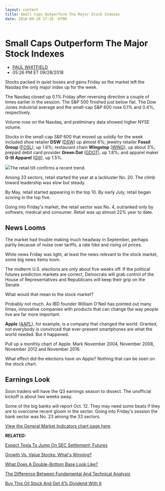 ```yaml
---
layout: content
title: Small Caps Outperform The Major Stock Indexes
date: 2018-09-28 17:26 -0700
---
```



Small Caps Outperform The Major Stock Indexes
==============================================




* [PAUL WHITFIELD](https://www.investors.com/author/whitfieldp/ "Posts by PAUL WHITFIELD")
* 05:26 PM ET 09/28/2018




Stocks packed in quiet losses and gains Friday as the market left the Nasdaq the only major index up for the week.


The Nasdaq closed up 0.1% Friday after reversing direction a couple of times earlier in the session. The S&P 500 finished just below flat. The Dow Jones industrial average and the small-cap S&P 600 rose 0.1% and 0.4%, respectively.


Volume rose on the Nasdaq, and preliminary data showed higher NYSE volume.


Stocks in the small-cap S&P 600 that moved up solidly for the week included shoe retailer **DSW** ([DSW](https://research.investors.com/quote.aspx?symbol=DSW)) up almost 6%; jewelry retailer **Fossil Group** ([FOSL](https://research.investors.com/quote.aspx?symbol=FOSL)), up 1.6%; restaurant chain **Wingstop** ([WING](https://research.investors.com/quote.aspx?symbol=WING)), up about 3%; prepaid debit card provider **Green Dot** ([GDOT](https://research.investors.com/quote.aspx?symbol=GDOT)), up 1.8%; and apparel maker **G-III Apparel** ([GIII](https://research.investors.com/quote.aspx?symbol=GIII)), up 1.5%.


![](https://www.investors.com/wp-content/uploads/2018/09/MP09281818-282x300.jpg)The retail tilt confirms a recent trend.


Among 33 sectors, retail started the year at a lackluster No. 20. The climb toward leadership was slow but steady.


By May, retail started appearing in the top 10. By early July, retail began scoring in the top five.


Going into Friday's market, the retail sector was No. 4, outranked only by software, medical and consumer. Retail was up almost 22% year to date.


News Looms
----------


The market had trouble making much headway in September, perhaps partly because of noise over tariffs, a rate hike and rising oil prices.


While news Friday was light, at least the news relevant to the stock market, some big news items loom.


The midterm U.S. elections are only about five weeks off. If the political futures prediction markets are correct, Democrats will grab control of the House of Representatives and Republicans will keep their grip on the Senate.


What would that mean to the stock market?


Probably not much. As IBD founder William O'Neil has pointed out many times, innovative companies with products that can change the way people live are far more important.


**Apple** ([AAPL](https://research.investors.com/quote.aspx?symbol=AAPL)), for example, is a company that changed the world. Granted, not everybody is convinced that ever-present smartphones are what the world needed. But it happened.


Pull up a monthly chart of Apple. Mark November 2004, November 2008, November 2012 and November 2016.


What effect did the elections have on Apple? Nothing that can be seen on the stock chart.


Earnings Look
-------------


Soon traders will have the Q3 earnings season to dissect. The unofficial kickoff is about two weeks away.


Some of the big banks will report Oct. 12. They may need some beats if they are to overcome recent gloom in the sector. Going into Friday's session the bank sector was No. 23 among the 33 sectors.


[View the General Market Indicators chart page here](https://www.investors.com/wp-content/uploads/2018/09/GMI_100118.pdf).


**RELATED:**


[Expect Tesla To Jump On SEC Settlement; Futures](https://www.investors.com/market-trend/stock-market-today/dow-jones-futures-tesla-stock-sec-settlement-us-canada-trade/)


[Growth Vs. Value Stocks: What's Winning?](https://www.investors.com/research/value-vs-growth-stocks-value-investing-lags-growth/)


[What Does A Double-Bottom Base Look Like?](https://www.investors.com/how-to-invest/investors-corner/what-is-double-bottom-base-biotech-stocks/)


[The Difference Between Fundamental And Technical Analysis](https://www.investors.com/how-to-invest/investors-corner/technical-analysis/)


[Buy This Oil Stock And Get 4% Dividend With It](https://www.investors.com/research/the-income-investor/best-dividend-stocks-helmerich-payne-stock/)




